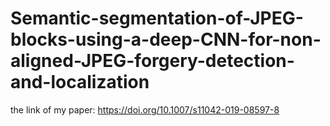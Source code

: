 # Semantic-segmentation-of-JPEG-blocks-using-a-deep-CNN-for-non-aligned-JPEG-forgery-detection-and-localization

the link of my paper: https://doi.org/10.1007/s11042-019-08597-8
